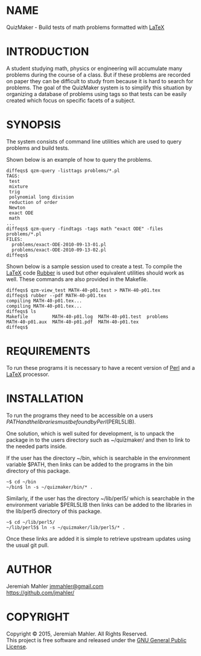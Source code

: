 
NAME
====

QuizMaker - Build tests of math problems formatted with [LaTeX][latex]

INTRODUCTION
============

A student studying math, physics or engineering will accumulate many
problems during the course of a class.
But if these problems are recorded on paper they can be difficult
to study from because it is hard to search for problems.
The goal of the QuizMaker system is to simplify this situation by
organizing a database of problems using tags so that tests can
be easily created which focus on specific facets of a subject.

SYNOPSIS
========

The system consists of command line utilities which are used
to query problems and build tests.

Shown below is an example of how to query the problems.

    diffeqs$ qzm-query -listtags problems/*.pl
    TAGS:
     test
     mixture
     trig
     polynomial long division
     reduction of order
     Newton
     exact ODE
     math
    ...
    diffeqs$ qzm-query -findtags -tags math "exact ODE" -files problems/*.pl 
    FILES:
      problems/exact-ODE-2010-09-13-01.pl
      problems/exact-ODE-2010-09-13-02.pl
    diffeqs$


Shown below is a sample session used to create a test.
To compile the [LaTeX][latex] code [Rubber][rubber] is used but other
equivalent utilities should work as well.
These commands are also provided in the Makefile.

    diffeqs$ qzm-view_test MATH-40-p01.test > MATH-40-p01.tex
    diffeqs$ rubber --pdf MATH-40-p01.tex 
    compiling MATH-40-p01.tex...
    compiling MATH-40-p01.tex...
    diffeqs$ ls
    Makefile         MATH-40-p01.log  MATH-40-p01.test  problems
    MATH-40-p01.aux  MATH-40-p01.pdf  MATH-40-p01.tex
    diffeqs$
    
 [rubber]: https://launchpad.net/rubber

REQUIREMENTS
============

To run these programs it is necessary to have a recent version
of [Perl][perl] and a [LaTeX][latex] processor.

 [perl]: http://www.perl.org
 [latex]: http://www.latex-project.org

INSTALLATION
============

To run the programs they need to be accessible on a users
$PATH and the libraries must be found by Perl ($PERL5LIB).

One solution, which is well suited for development,
is to unpack the package in to the users directory such as
~/quizmaker/ and then to link to the needed parts inside.

If the user has the directory ~/bin, which is searchable in
the environment variable $PATH, then links can be added to
the programs in the bin directory of this package.

    ~$ cd ~/bin
    ~/bin$ ln -s ~/quizmaker/bin/* .

Similarly, if the user has the directory ~/lib/perl5/ which is
searchable in the environment variable $PERL5LIB then links can
be added to the libraries in the lib/perl5 directory of this package.

    ~$ cd ~/lib/perl5/
    ~/lib/perl5$ ln -s ~/quizmaker/lib/perl5/* .

Once these links are added it is simple to retrieve upstream updates
using the usual git pull.

 [quizmaker]: https://github.com/jmahler/quizmaker

AUTHOR
======

Jeremiah Mahler <jmmahler@gmail.com><br>
<https://github.com/jmahler/>

COPYRIGHT
=========

Copyright &copy; 2015, Jeremiah Mahler.  All Rights Reserved.<br>
This project is free software and released under
the [GNU General Public License][gpl].

 [gpl]: http://www.gnu.org/licenses/gpl.html

